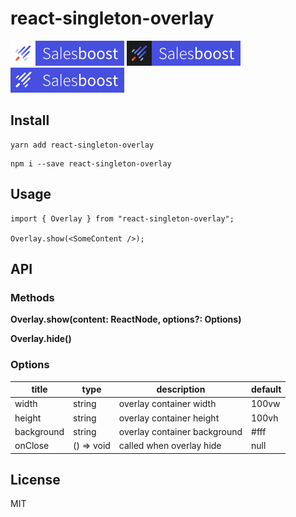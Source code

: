 # react-singleton-overlay

![aa](./세부세부.svg)
![aa](./세부블랙.svg)
![aa](./세부블루.svg)

## Install

```
yarn add react-singleton-overlay
```
```
npm i --save react-singleton-overlay
```

## Usage

```
import { Overlay } from "react-singleton-overlay";

Overlay.show(<SomeContent />);
```

## API

### Methods

**Overlay.show(content: ReactNode, options?: Options)**

**Overlay.hide()**

### Options

| title      | type       | description                  | default |
|------------|------------|-----------------------------|---------|
| width      | string     | overlay container width      | 100vw   |
| height     | string     | overlay container height     | 100vh   |
| background | string     | overlay container background | #fff    |
| onClose    | () => void | called when overlay hide     | null    |

## License

MIT